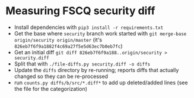 # Measuring FSCQ security diff

- Install dependencies with `pip3 install -r requirements.txt`
- Get the base where `security` branch work started with `git merge-base origin/security origin/master` (it's `826eb7f6f9a1882f4c69a27f5e5d63ec7b0eb7fc`)
- Get an initial diff `git diff 826eb7f6f9a188..origin/security > security.diff`
- Split that with `./file-diffs.py security.diff -o diffs`
- Update the `diffs` directory by re-running; reports diffs that actually
  changed so they can be re-processed
- run `counts.py diffs/b/src/*.diff*` to add up deleted/added lines (see the file for the categorization)
